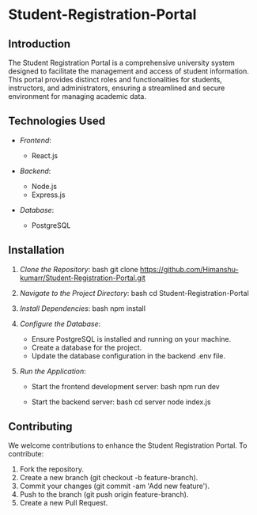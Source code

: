 # Student-Registration-Portal

## Introduction
The Student Registration Portal is a comprehensive university system designed to facilitate the management and access of student information. This portal provides distinct roles and functionalities for students, instructors, and administrators, ensuring a streamlined and secure environment for managing academic data.

## Technologies Used
- *Frontend*: 
  - React.js
  
- *Backend*: 
  - Node.js
  - Express.js
  
- *Database*: 
  - PostgreSQL

## Installation
1. *Clone the Repository*:
    bash
    git clone https://github.com/Himanshu-kumarr/Student-Registration-Portal.git
    
2. *Navigate to the Project Directory*:
    bash
    cd Student-Registration-Portal
    
3. *Install Dependencies*:
    bash
    npm install
    
4. *Configure the Database*:
    - Ensure PostgreSQL is installed and running on your machine.
    - Create a database for the project.
    - Update the database configuration in the backend .env file.
    
5. *Run the Application*:
    - Start the frontend development server:
        bash
        npm run dev
        
    - Start the backend server:
        bash
        cd server
        node index.js
        
    
## Contributing
We welcome contributions to enhance the Student Registration Portal. To contribute:
1. Fork the repository.
2. Create a new branch (git checkout -b feature-branch).
3. Commit your changes (git commit -am 'Add new feature').
4. Push to the branch (git push origin feature-branch).
5. Create a new Pull Request.
